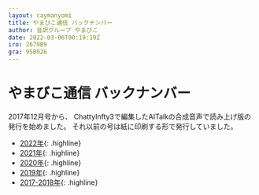 ```yaml
---
layout: caymanyomi
title: やまびこ通信 バックナンバー
author: 音訳グループ やまびこ
date: 2022-03-06T00:19:19Z
iro: 2679B9
gra: 95B926
---
```


# やまびこ通信 バックナンバー

2017年12月号から、 ChattyInfty3で編集したAITalkの合成音声で読み上げ版の発行を始めました。 それ以前の号は紙に印刷する形で発行していました。

- <a href="./2022/">2022年</a>{: .highline}
- <a href="./2021/">2021年</a>{: .highline}
- <a href="./2020/">2020年</a>{: .highline}
- <a href="./2019/">2019年</a>{: .highline}
- <a href="./2018/">2017-2018年</a>{: .highline}

